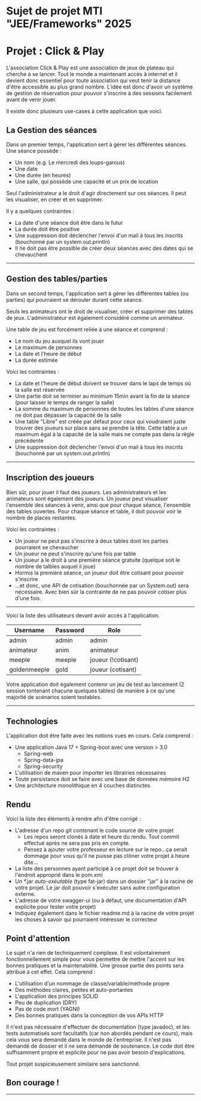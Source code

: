 # Sujet de projet MTI "JEE/Frameworks" 2025
# Projet : Click & Play

L'association Click & Play est une association de jeux de plateau qui cherche à se lancer. Tout le monde a maintenant accès à internet et il devient donc essentiel pour toute association qui veut tenir la distance d'être accessible au plus grand nombre. L'idée est donc d'avoir un système de gestion de réservation pour pouvoir s'inscrire à des sessions facilement avant de venir jouer.

Il existe donc plusieurs use-cases à cette application que voici.

## La Gestion des séances

Dans un premier temps, l'application sert à gérer les différentes séances. Une séance possède :
- Un nom (e.g. Le mercredi des loups-garous)
- Une date
- Une durée (en heures)
- Une salle, qui possède une capacité et un prix de location

Seul l'administrateur a le droit d'agir directement sur ces séances. Il peut les visualiser, en créer et en supprimer.

Il y a quelques contraintes :
- La date d'une séance doit être dans le futur
- La durée doit être positive
- Une suppression doit déclencher l'envoi d'un mail à tous les inscrits (bouchonné par un system.out.println)
- Il ne doit pas être possible de créer deux séances avec des dates qui se chevauchent

-------------------

## Gestion des tables/parties

Dans un second temps, l'application sert à gérer les différentes tables (ou parties) qui pourraient se dérouler durant cette séance.

Seuls les animateurs ont le droit de visualiser, créer et supprimer des tables de jeux. L'administrateur est également considéré comme un animateur.

Une table de jeu est forcément reliée à une séance et comprend :
- Le nom du jeu auxquel ils vont jouer
- Le maximum de personnes
- La date et l'heure de début
- La durée estimée

Voici les contraintes :
- La date et l'heure de début doivent se trouver dans le laps de temps où la salle est réservée
- Une partie doit se terminer au minimum 15min avant la fin de la séance (pour laisser le temps de ranger la salle)
- La somme du maximum de personnes de toutes les tables d'une séance ne doit pas dépasser la capacité de la salle
- Une table "Libre" est créée par défaut pour ceux qui voudraient juste trouver des joueurs sur place sans se prendre la tête. Cette table a un maximum égal à la capacité de la salle mais ne compte pas dans la règle précédente
- Une suppression doit déclencher l'envoi d'un mail à tous les inscrits (bouchonné par un system.out.println)
 
------

## Inscription des joueurs

Bien sûr, pour jouer il faut des joueurs. Les administrateurs et les animateurs sont également des joueurs.
Un joueur peut visualiser l'ensemble des séances à venir, ainsi que pour chaque séance, l'ensemble des tables ouvertes.
Pour chaque séance et table, il doit pouvoir voir le nombre de places restantes.

Voici les contraintes : 
- Un joueur ne peut pas s'inscrire à deux tables dont les parties pourraient se chevaucher
- Un joueur ne peut s'inscrire qu'une fois par table
- Un joueur a le droit à une première séance gratuite (quelque soit le nombre de talbles auquel il joue)
- Hormis la première séance, un joueur doit être cotisant pour pouvoir s'inscrire
- ...et donc, une API de cotisation (bouchonnée par un System.out) sera nécessaire. Avec bien sûr la contrainte de ne pas pouvoir cotiser plus d'une fois.

------

Voici la liste des utilisateurs devant avoir accès à l'application.

| Username     | Password        | Role                |
|--------------|-----------------|---------------------|
| admin        | admin           | admin               |
| animateur    | anim            | animateur           |
| meeple       | meeple          | joueur (!cotisant)  |
| goldenmeeple | gold            | joueur (cotisant)   |

Votre application doit également contenir un jeu de test au lancement (2 session tontenant chacune quelques tables) de manière à ce qu'une majorité de scénarios soient testables.

------

## Technologies

L'application doit être faite avec les notions vues en cours. Cela comprend :
- Une application Java 17 + Spring-boot avec une version > 3.0
  - Spring-web
  - Spring-data-jpa
  - Spring-security
- L'utilisation de maven pour importer les librairies nécessaires
- Toute persistance doit se faire avec une base de données mémoire H2
- Une architecture monolithique en 4 couches distinctes

## Rendu

Voici la liste des éléments à rendre afin d'être corrigé :
- L'adresse d'un repo git contenant le code source de votre projet
  - Les repos seront clonés à date et heure du rendu. Tout commit effectué après ne sera pas pris en compte.
  - Pensez à ajouter votre professeur en lecture sur le repo...ça serait dommage pour vous qu'il ne puisse pas clôner votre projet à heure dite...
- La liste des personnes ayant participé à ce projet doit se trouver à l'endroit approprié dans le pom.xml
- Un *.jar *auto-exéutable* (type fat-jar) dans un dossier "jar" à la racine de votre projet. Le jar doit pouvoir s'exécuter sans autre configuration externe.
- L'adresse de votre swagger-ui (ou à défaut, une documentation d'API explicite pour tester votre projet)
- Indiquez également dans le fichier readme.md à la racine de votre projet les choses à savoir qui pourraient intéresser le correcteur

## Point d'attention

Le sujet n'a rien de techniquement complexe. Il est volontairement fonctionnellement simple pour vous permettre de mettre l'accent sur les bonnes pratiques et la maintenabilité. Une grosse partie des points sera attribué à cet effet.
Cela comprend :
- L'utilisation d'un nommage de classe/variable/méthode propre
- Des méthodes claires, petites et auto-portantes
- L'application des principes SOLID
- Peu de duplication (DRY)
- Pas de code mort (YAGNI)
- Des bonnes pratiques dans la conception de vos APIs HTTP

Il n'est pas nécessaire d'effectuer de documentation (type javadoc), et les tests automatisés sont facultatifs (car non abordés pendant ce cours), mais cela vous sera demandé dans le monde de l'entreprise.
Il n'est pas demandé de dossier et il ne sera demandé de soutenance. Le code doit être suffisamment propre et explicite pour ne pas avoir besoin d'explications.

Tout projet suspicieusement similaire sera sanctionné.

## Bon courage !

-----

